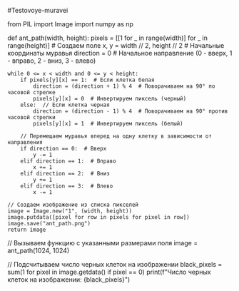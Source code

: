 #Testovoye-muravei

from PIL import Image
import numpy as np

def ant_path(width, height):
    pixels = [[1 for _ in range(width)] for _ in range(height)] # Cоздаем поле
    x, y = width // 2, height // 2  # Начальные координаты муравья
    direction = 0  # Начальное направление (0 - вверх, 1 - вправо, 2 - вниз, 3 - влево)

    while 0 <= x < width and 0 <= y < height:
        if pixels[y][x] == 1:  # Если клетка белая
            direction = (direction + 1) % 4  # Поворачиваем на 90° по часовой стрелке
            pixels[y][x] = 0  # Инвертируем пиксель (черный)
        else:  // Если клетка черная
            direction = (direction - 1) % 4  # Поворачиваем на 90° против часовой стрелки
            pixels[y][x] = 1  # Инвертируем пиксель (белый)

        // Перемещаем муравья вперед на одну клетку в зависимости от направления
        if direction == 0:  # Вверх
            y -= 1
        elif direction == 1:  # Вправо
            x += 1
        elif direction == 2:  # Вниз
            y += 1
        elif direction == 3:  # Влево
            x -= 1

    // Создаем изображение из списка пикселей
    image = Image.new("1", (width, height))
    image.putdata([pixel for row in pixels for pixel in row])
    image.save("ant_path.png")
    return image

// Вызываем функцию с указанными размерами поля
image = ant_path(1024, 1024)

// Подсчитываем число черных клеток на изображении
black_pixels = sum(1 for pixel in image.getdata() if pixel == 0)
print(f"Число черных клеток на изображении: {black_pixels}")
